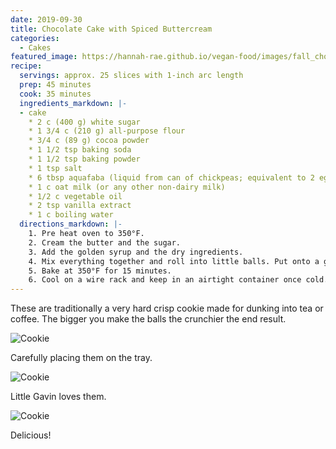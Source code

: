 ```yaml
---
date: 2019-09-30
title: Chocolate Cake with Spiced Buttercream
categories:
  - Cakes
featured_image: https://hannah-rae.github.io/vegan-food/images/fall_chocolate_cake.jpg
recipe:
  servings: approx. 25 slices with 1-inch arc length
  prep: 45 minutes
  cook: 35 minutes
  ingredients_markdown: |-
  - cake
    * 2 c (400 g) white sugar
    * 1 3/4 c (210 g) all-purpose flour
    * 3/4 c (89 g) cocoa powder
    * 1 1/2 tsp baking soda
    * 1 1/2 tsp baking powder
    * 1 tsp salt
    * 6 tbsp aquafaba (liquid from can of chickpeas; equivalent to 2 eggs)
    * 1 c oat milk (or any other non-dairy milk)
    * 1/2 c vegetable oil
    * 2 tsp vanilla extract
    * 1 c boiling water
  directions_markdown: |-
    1. Pre heat oven to 350°F.
    2. Cream the butter and the sugar.
    3. Add the golden syrup and the dry ingredients.
    4. Mix everything together and roll into little balls. Put onto a greased baking tray, pressing the balls down very slightly with a fork.
    5. Bake at 350°F for 15 minutes.
    6. Cool on a wire rack and keep in an airtight container once cold.
---
```

These are traditionally a very hard crisp cookie made for dunking into tea or coffee. The bigger you make the balls the crunchier the end result.

![Cookie](https://source.unsplash.com/euGck1ifvp0)

Carefully placing them on the tray.

![Cookie](https://source.unsplash.com/RUPPakds28k)

Little Gavin loves them.

![Cookie](https://source.unsplash.com/YnrSLOAjOEA)

Delicious!
